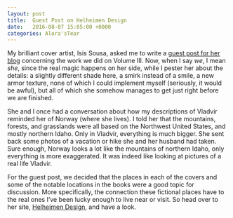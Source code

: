 ```yaml
---
layout: post
title:  Guest Post on Helheimen Design
date:   2016-08-07 15:05:00 +0000
categories: Alora'sTear
---
```


My brilliant cover artist, Isis Sousa, asked me to write a <a href="http://helheimendesign.blogspot.no/2016/08/aloras-tear-vol-iii-locations-guest.html">guest post for her blog</a> concerning the work we did on Volume III. Now, when I say <em>we</em>, I mean <em>she</em>, since the real magic happens on her side, while I pester her about the details: a slightly different shade here, a smirk instead of a smile, a new armor texture, none of which I could implement myself (seriously, it would be awful), but all of which she somehow manages to get just right before we are finished.

She and I once had a conversation about how my descriptions of Vladvir reminded her of Norway (where she lives). I told her that the mountains, forests, and grasslands were all based on the Northwest United States, and mostly northern Idaho. Only in Vladvir, everything is much bigger. She sent back some photos of a vacation or hike she and her husband had taken. Sure enough, Norway looks a lot like the mountains of northern Idaho, only everything is more exaggerated. It was indeed like looking at pictures of a real life Vladvir.

For the guest post, we decided that the places in each of the covers and some of the notable locations in the books were a good topic for discussion. More specifically, the connection these fictional places have to the real ones I’ve been lucky enough to live near or visit. So head over to her site, <a href="http://helheimendesign.blogspot.no/2016/08/aloras-tear-vol-iii-locations-guest.html">Helheimen Design</a>, and have a look.
